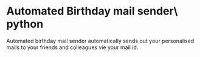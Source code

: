 # Automated Birthday mail sender\ python
 Automated birthday mail sender automatically sends out your personalised mails to your friends and colleagues vie your mail id.

